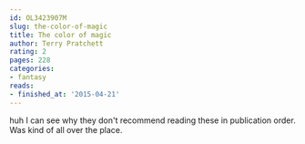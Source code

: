 ```yaml
---
id: OL3423907M
slug: the-color-of-magic
title: The color of magic
author: Terry Pratchett
rating: 2
pages: 228
categories:
- fantasy
reads:
- finished_at: '2015-04-21'
---
```

huh I can see why they don't recommend reading these in publication order. Was kind of all over the place.
